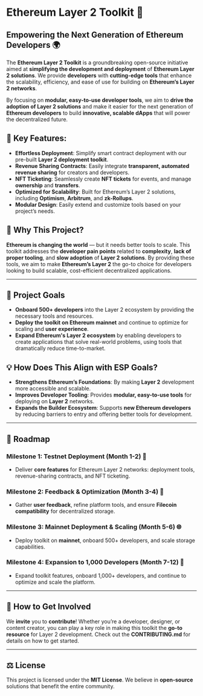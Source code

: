 # Ethereum Layer 2 Toolkit 🚀

## Empowering the Next Generation of Ethereum Developers 🌍

The **Ethereum Layer 2 Toolkit** is a groundbreaking open-source initiative aimed at **simplifying the development and deployment** of **Ethereum Layer 2 solutions**. We provide **developers** with **cutting-edge tools** that enhance the scalability, efficiency, and ease of use for building on **Ethereum’s Layer 2 networks**.

By focusing on **modular, easy-to-use developer tools**, we aim to **drive the adoption of Layer 2 solutions** and make it easier for the next generation of **Ethereum developers** to build **innovative, scalable dApps** that will power the decentralized future.

## 🚀 Key Features:

- **Effortless Deployment**: Simplify smart contract deployment with our pre-built **Layer 2 deployment toolkit**.
- **Revenue Sharing Contracts**: Easily integrate **transparent, automated revenue sharing** for creators and developers.
- **NFT Ticketing**: Seamlessly create **NFT tickets** for events, and manage **ownership** and **transfers**.
- **Optimized for Scalability**: Built for Ethereum’s Layer 2 solutions, including **Optimism**, **Arbitrum**, and **zk-Rollups**.
- **Modular Design**: Easily extend and customize tools based on your project’s needs.

## 🌟 Why This Project?

**Ethereum is changing the world** — but it needs better tools to scale. This toolkit addresses the **developer pain points** related to **complexity**, **lack of proper tooling**, and **slow adoption** of **Layer 2 solutions**. By providing these tools, we aim to make **Ethereum’s Layer 2** the go-to choice for developers looking to build scalable, cost-efficient decentralized applications.

---

## 🎯 Project Goals

- **Onboard 500+ developers** into the Layer 2 ecosystem by providing the necessary tools and resources.
- **Deploy the toolkit on Ethereum mainnet** and continue to optimize for scaling and **user experience**.
- **Expand Ethereum's Layer 2 ecosystem** by enabling developers to create applications that solve real-world problems, using tools that dramatically reduce time-to-market.

## 💡 How Does This Align with ESP Goals?

- **Strengthens Ethereum’s Foundations**: By making **Layer 2** development more accessible and scalable.
- **Improves Developer Tooling**: Provides **modular, easy-to-use tools** for deploying on **Layer 2** networks.
- **Expands the Builder Ecosystem**: Supports **new Ethereum developers** by reducing barriers to entry and offering better tools for development.

---

## 📅 Roadmap

### **Milestone 1: Testnet Deployment (Month 1-2)** 🚀
- Deliver **core features** for Ethereum Layer 2 networks: deployment tools, revenue-sharing contracts, and NFT ticketing.

### **Milestone 2: Feedback & Optimization (Month 3-4)** 💬
- Gather **user feedback**, refine platform tools, and ensure **Filecoin compatibility** for decentralized storage.

### **Milestone 3: Mainnet Deployment & Scaling (Month 5-6)** 🌐
- Deploy toolkit on **mainnet**, onboard 500+ developers, and scale storage capabilities.

### **Milestone 4: Expansion to 1,000 Developers (Month 7-12)** 🌱
- Expand toolkit features, onboard 1,000+ developers, and continue to optimize and scale the platform.

---

## 🚀 How to Get Involved

We **invite** you to **contribute**! Whether you’re a developer, designer, or content creator, you can play a key role in making this toolkit the **go-to resource** for Layer 2 development. Check out the **CONTRIBUTING.md** for details on how to get started.

---

## ⚖️ License

This project is licensed under the **MIT License**. We believe in **open-source** solutions that benefit the entire community.